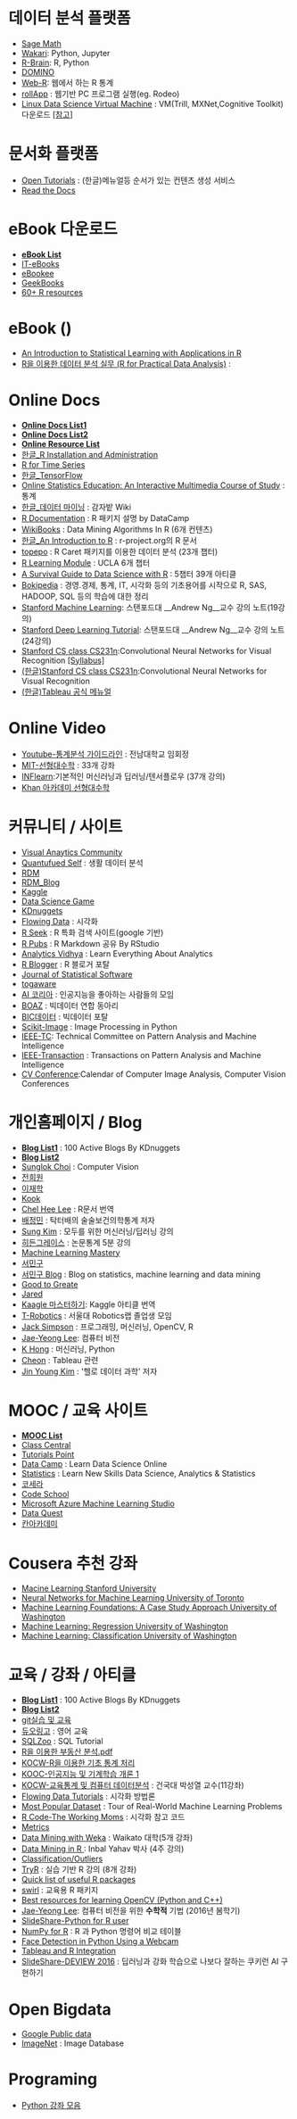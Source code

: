 # 데이터 분석 플랫폼
* [Sage Math](http://www.sagemath.org/)
* [Wakari](https://wakari.io): Python, Jupyter
* [R-Brain](http://r-brain.io/): R, Python
* [DOMINO](https://www.dominodatalab.com/)
* [Web-R](http://web-r.org/): 웹에서 하는 R 통계
* [rollApp](https://www.rollapp.com/?no_redirect) : 웹기반 PC 프로그램 실행(eg. Rodeo)
* [Linux Data Science Virtual Machine](https://azure.microsoft.com/en-us/marketplace/partners/microsoft-ads/linux-data-science-vm/) : VM(Trill, MXNet,Cognitive Toolkit) 다운로드 [[참고]](https://www.r-bloggers.com/take-a-test-drive-of-the-linux-data-science-virtual-machine/)


# 문서화 플랫폼
* [Open Tutorials](https://opentutorials.org/) : (한글)메뉴얼등 순서가 있는 컨텐츠 생성 서비스
* [Read the Docs](https://readthedocs.org/)




# eBook 다운로드 
* [__eBook List__](https://github.com/vhf/free-programming-books)
* [IT-eBooks](http://it-ebooks.info/)
* [eBookee](http://ebookee.org/)
* [GeekBooks](https://www.geekbooks.me/)
* [60+ R resources](http://www.computerworld.com/article/2497464/business-intelligence/business-intelligence-60-r-resources-to-improve-your-data-skills.html)


# eBook ()
* [An Introduction to Statistical Learning with Applications in R](http://www-bcf.usc.edu/~gareth/ISL/ISLR%20Sixth%20Printing.pdf) 
* [R을 이용한 데이터 분석 실무 (R for Practical Data Analysis)](http://r4pda.co.kr/) : 


# Online Docs
* [__Online Docs List1__](http://www.rdatamining.com/resources/onlinedocs) 
* [__Online Docs List2__](https://www.kaggle.com/wiki/Tutorials)
* [__Online Resource List__](https://github.com/bulutyazilim/awesome-datascience) 
* [한글_R Installation and Administration](https://homepage.usask.ca/~chl948/R-admin-ko-en.html)
* [R for Time Series](http://a-little-book-of-r-for-time-series.readthedocs.io/en/latest/)
* [한글_TensorFlow](https://www.gitbook.com/book/tensorflowkorea/tensorflow-kr/details)
* [Online Statistics Education: An Interactive Multimedia Course of Study](http://onlinestatbook.com/2/index.html) : 통계 
* [한글_데이터 마이닝](http://www.potatogim.net/wiki/PGWiki:%EC%B1%85/%EB%8D%B0%EC%9D%B4%ED%84%B0_%EB%A7%88%EC%9D%B4%EB%8B%9D) : 감자밭 Wiki 
* [R Documentation](https://www.rdocumentation.org/) : R 패키지 설명 by DataCamp
* [WikiBooks](https://en.wikibooks.org/wiki/Data_Mining_Algorithms_In_R) : Data Mining Algorithms In R (6개 컨텐츠)
* [한글_An Introduction to R](https://r-forge.r-project.org/scm/viewvc.php/*checkout*/www/manual/R-intro-ko.html?revision=1271&root=ihelp&pathrev=1271) : r-project.org의 R 문서
* [topepo](http://topepo.github.io/caret/index.html) : R Caret 패키지를 이용한 데이터 분석 (23개 챕터)
* [R Learning Module](http://www.ats.ucla.edu/stat/r/modules/) : UCLA 6개 챕터
* [A Survival Guide to Data Science with R](http://togaware.com/onepager/) : 5챕터 39개 아티클
* [Bokipedia](http://wiki.boazbigdata.com/index.php?title=%EB%8C%80%EB%AC%B8&oldid=5239) : 경영.경제, 통계, IT, 시각화 등의 기초용어를 시작으로 R, SAS, HADOOP, SQL 등의 학습에 대한 정리
* [Stanford Machine Learning](http://www.holehouse.org/mlclass/): 스탠포드대 __Andrew Ng__교수 강의 노트(19강의)
* [Stanford Deep Learning Tutorial](http://deeplearning.stanford.edu/tutorial/): 스탠포드대 __Andrew Ng__교수 강의 노트(24강의)
* [Stanford CS class CS231n](http://cs231n.github.io/):Convolutional Neural Networks for Visual Recognition [[Syllabus]](http://cs231n.stanford.edu/syllabus.html)
* [(한글)Stanford CS class CS231n](http://aikorea.org/cs231n/):Convolutional Neural Networks for Visual Recognition
* [(한글)Tableau 공식 메뉴얼](http://onlinehelp.tableau.com/current/pro/desktop/ko-kr/help.html)



# Online Video
* [Youtube-통계분석 가이드라인](https://www.youtube.com/watch?v=ej7P2DDFEhc) : 전남대학교 임회정
* [MIT-선형대수학](http://judis.me/wordpress/2015/09/30/%EC%84%A0%ED%98%95%EB%8C%80%EC%88%98-note-1-geometry-of-linear-equations/) : 33개 강좌
* [INFlearn](https://www.inflearn.com/course/%ea%b8%b0%eb%b3%b8%ec%a0%81%ec%9d%b8-%eb%a8%b8%ec%8b%a0%eb%9f%ac%eb%8b%9d-%eb%94%a5%eb%9f%ac%eb%8b%9d-%ea%b0%95%ec%a2%8c/):기본적인 머신러닝과 딥러닝/텐서플로우 (37개 강의) 
* [Khan 아카데미 선형대수학](https://www.khanacademy.org/math/linear-algebra/vectors_and_spaces/vectors/v/vector-introduction-linear-algebra)


# 커뮤니티 / 사이트
* [Visual Anaytics Community](http://vacommunity.org/tiki-index.php_) 
* [Quantufued Self](http://quantifiedself.com/) : 생활 데이터 분석 
* [RDM](http://www.rdatamining.com/)
* [RDM_Blog](https://rdatamining.wordpress.com/)
* [Kaggle](https://www.kaggle.com/)
* [Data Science Game](http://www.datasciencegame.com/)
* [KDnuggets](http://www.kdnuggets.com/)
* [Flowing Data](http://flowingdata.com/) : 시각화
* [R Seek](http://rseek.org/) : R 특화 검색 사이트(google 기반)
* [R Pubs](http://rpubs.com/) : R Markdown 공유 By RStudio
* [Analytics Vidhya](https://www.analyticsvidhya.com/) : Learn Everything About Analytics
* [R Blogger](https://www.r-bloggers.com) : R 블로거 포탈
* [Journal of Statistical Software](https://www.jstatsoft.org/index)
* [togaware](http://togaware.com/)
* [AI 코리아](http://aikorea.org/) : 인공지능을 좋아하는 사람들의 모임
* [BOAZ](http://boazbigdata.com/) : 빅데이터 연합 동아리
* [BIC데이터](http://www.bicdata.com/) : 빅데이터 포탈
* [Scikit-Image](http://scikit-image.org/) : Image Processing in Python
* [IEEE-TC](https://www.computer.org/web/tcpami): Technical Committee on Pattern Analysis and Machine Intelligence
* [IEEE-Transaction](http://ieeexplore.ieee.org/xpl/RecentIssue.jsp?reload=true&punumber=34) : Transactions on Pattern Analysis and Machine Intelligence
* [CV Conference](http://conferences.visionbib.com/Iris-Conferences.html):Calendar of Computer Image Analysis, Computer Vision Conferences


# 개인홈페이지 / Blog
* [__Blog List1__](http://www.kdnuggets.com/2016/03/100-active-blogs-analytics-big-data-science-machine-learning.html/2) : 100 Active Blogs By KDnuggets
* [__Blog List2__](https://github.com/rushter/data-science-blogs) 
* [Sunglok Choi](https://sites.google.com/site/sunglok/rv_tool/vision) : Computer Vision
* [전희원](http://freesearch.pe.kr/)
* [이재학](http://databaser.net/moniwiki/wiki.php/FrontPage)
* [Kook](http://jkook.tistory.com/category/0)
* [Chel Hee Lee](https://homepage.usask.ca/~chl948/) : R문서 번역
* [배정민](http://dermabae.tistory.com/) : 탁터배의 술술보건의학통계 저자
* [Sung Kim](https://hunkim.github.io/ml/) : 모두를 위한 머신러닝/딥러닝 강의
* [히든그레이스](http://blog.naver.com/PostList.nhn?blogId=gracestock_1&from=postList&categoryNo=45) : 논문통계 5분 강의
* [Machine Learning Mastery](http://machinelearningmastery.com/start-here/)
* [서민구](http://mkseo.pe.kr/stats/)
* [서민구 Blog](http://mkseo.pe.kr/stats/) : Blog on statistics, machine learning and data mining
* [Good to Greate](http://goodtogreate.tistory.com/)
* [Jared](https://www.jaredknowles.com/)
* [Kaagle 마스터하기](http://kweonwooj.tistory.com/): Kaggle 아티클 번역
* [T-Robotics](http://t-robotics.blogspot.kr) : 서울대 Robotics랩 졸업생 모임 
* [Jack Simpson](http://www.jacksimpson.co/) : 프로그래밍, 머신러닝, OpenCV, R
* [Jae-Yeong Lee](https://sites.google.com/site/roricljy/): 컴퓨터 비전
* [K Hong](http://www.bogotobogo.com/) : 머신러닝, Python
* [Cheon](http://m.post.naver.com/my.nhn?memberNo=30455713) : Tableau 관련 
* [Jin Young Kim](https://brunch.co.kr/@lifidea) : '헬로 데이터 과학' 저자

# MOOC / 교육 사이트
* [__MOOC List__](https://docs.google.com/spreadsheets/d/1zEMwVI1MNbRFElGXF9Jyf-MGu5elNPKXauc2lWWhAHI/pubhtml)
* [Class Central](https://www.class-central.com/)
* [Tutorials Point](http://www.tutorialspoint.com/index.htm)
* [Data Camp](https://www.datacamp.com/) : Learn Data Science Online
* [Statistics](http://www.statistics.com/) : Learn New Skills Data Science, Analytics & Statistics
* [코세라](https://www.coursera.org/)
* [Code School](https://www.codeschool.com/)
* [Microsoft Azure Machine Learning Studio](https://studio.azureml.net/)
* [Data Quest](https://www.dataquest.io)
* [칸아카데미](https://www.khanacademy.org)


# Cousera 추천 강좌
* [Macine Learning Stanford University](https://www.coursera.org/learn/machine-learning/home/info)
* [Neural Networks for Machine Learning University of Toronto](https://www.coursera.org/learn/neural-networks)
* [Machine Learning Foundations: A Case Study Approach University of Washington](https://www.coursera.org/learn/ml-foundations)
* [Machine Learning: Regression University of Washington](https://www.coursera.org/learn/ml-regression)
* [Machine Learning: Classification University of Washington](https://www.coursera.org/learn/ml-classification)

 
# 교육 / 강좌 / 아티클
* [__Blog List1__](http://www.kdnuggets.com/2016/03/100-active-blogs-analytics-big-data-science-machine-learning.html/2) : 100 Active Blogs By KDnuggets
* [__Blog List2__](https://github.com/rushter/data-science-blogs) 
* [git실습 및 교육](http://learngitbranching.js.org/)
* [듀오링고](https://ko.duolingo.com/) : 영어 교육 
* [SQLZoo](http://sqlzoo.net/wiki/SQL_Tutorial) : SQL Tutorial
* [R을 이용한 부동산 분석.pdf](http://freesearch.pe.kr/wp-content/uploads/lift_data_analysis.pdf)
* [KOCW-R을 이용한 기초 통계 처리](http://www.kocw.net/home/search/kemView.do?kemId=332938)
* [KOOC-인공지능 및 기계학습 개론 1](http://kooc.kaist.ac.kr/1609_machinelearning_1_3)
* [KOCW-교육통계 및 컴퓨터 데이터분석](http://www.kocw.net/home/search/kemView.do?kemId=1128794) : 건국대 박성열 교수(11강좌)
* [Flowing Data Tutorials](http://flowingdata.com/category/tutorials/) : 시각화 방법론 
* [Most Popular Dataset](http://www.kdnuggets.com/2015/12/tour-real-world-machine-learning-problems.html) : Tour of Real-World Machine Learning Problems
* [R Code-The Working Moms](https://www.kaggle.io/svf/91751/6859d3985e6c209463b1abab572b5245/output.html) : 시각화 참고 코드 
* [Metrics](https://www.kaggle.com/wiki/Metrics)
* [Data Mining with Weka](https://weka.waikato.ac.nz/dataminingwithweka/preview) : Waikato 대학(5개 강좌)
* [Data Mining in R ](http://www.statistics.com/data-mining-r/) : Inbal Yahav 박사 (4주 강의)
* [Classification/Outliers](https://en.wikibooks.org/wiki/Data_Mining_Algorithms_In_R/Classification/Outliers) 
* [TryR](http://tryr.codeschool.com/) : 실습 기반 R 강의 (8개 강좌) 
* [Quick list of useful R packages](https://support.rstudio.com/hc/en-us/articles/201057987-Quick-list-of-useful-R-packages)
* [swirl](http://swirlstats.com/) : 교육용 R 패키지 
* [Best resources for learning OpenCV (Python and C++)](http://www.jacksimpson.co/2014/05/26/best-resources-for-learning-opencv-python-and-c/) 
* [Jae-Yeong Lee](https://sites.google.com/site/roricljy/lectures/mathvision2016): 컴퓨터 비전을 위한 __수학적__ 기법 (2016년 봄학기)
* [SlideShare-Python for R user](http://www.slideshare.net/ajayohri/python-for-r-users?referrer=ssid%3D42983856%26action%3Dview%26exp%3Dweb) 
* [NumPy for R](http://mathesaurus.sourceforge.net/r-numpy.html) : R 과 Python 명령어 비교 테이블
* [Face Detection in Python Using a Webcam](https://realpython.com/blog/python/face-detection-in-python-using-a-webcam/)
* [Tableau and R Integration](https://community.tableau.com/docs/DOC-5313) 
* [SlideShare-DEVIEW 2016](http://www.slideshare.net/carpedm20/ai-67616630) : 딥러닝과 강화 학습으로 나보다 잘하는 쿠키런 AI 구현하기 


# Open Bigdata
* [Google Public data](https://www.google.com/publicdata/directory#)
* [ImageNet](http://image-net.org/) : Image Database

# Programing
* [Python 강좌 모음](http://todd.tistory.com/554)



